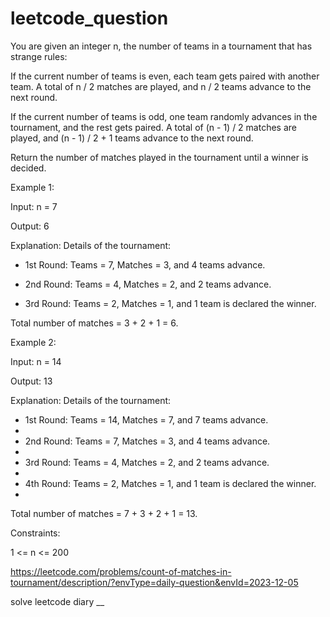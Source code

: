 # leetcode_question

You are given an integer n, the number of teams in a tournament that has strange rules:

If the current number of teams is even, each team gets paired with another team. A total of n / 2 matches are played, and n / 2 teams advance to the next round.

If the current number of teams is odd, one team randomly advances in the tournament, and the rest gets paired. A total of (n - 1) / 2 matches are played, and (n - 1) / 2 + 1 teams advance to the next round.

Return the number of matches played in the tournament until a winner is decided.

 

Example 1:

Input: n = 7


Output: 6


Explanation: Details of the tournament: 


- 1st Round: Teams = 7, Matches = 3, and 4 teams advance.

- 2nd Round: Teams = 4, Matches = 2, and 2 teams advance.

- 3rd Round: Teams = 2, Matches = 1, and 1 team is declared the winner.

Total number of matches = 3 + 2 + 1 = 6.



Example 2:

Input: n = 14


Output: 13

Explanation: Details of the tournament:

- 1st Round: Teams = 14, Matches = 7, and 7 teams advance.
- 
- 2nd Round: Teams = 7, Matches = 3, and 4 teams advance.
- 
- 3rd Round: Teams = 4, Matches = 2, and 2 teams advance.
- 
- 4th Round: Teams = 2, Matches = 1, and 1 team is declared the winner.
- 
Total number of matches = 7 + 3 + 2 + 1 = 13.
 


Constraints:

1 <= n <= 200


   

https://leetcode.com/problems/count-of-matches-in-tournament/description/?envType=daily-question&envId=2023-12-05

solve leetcode diary
__
